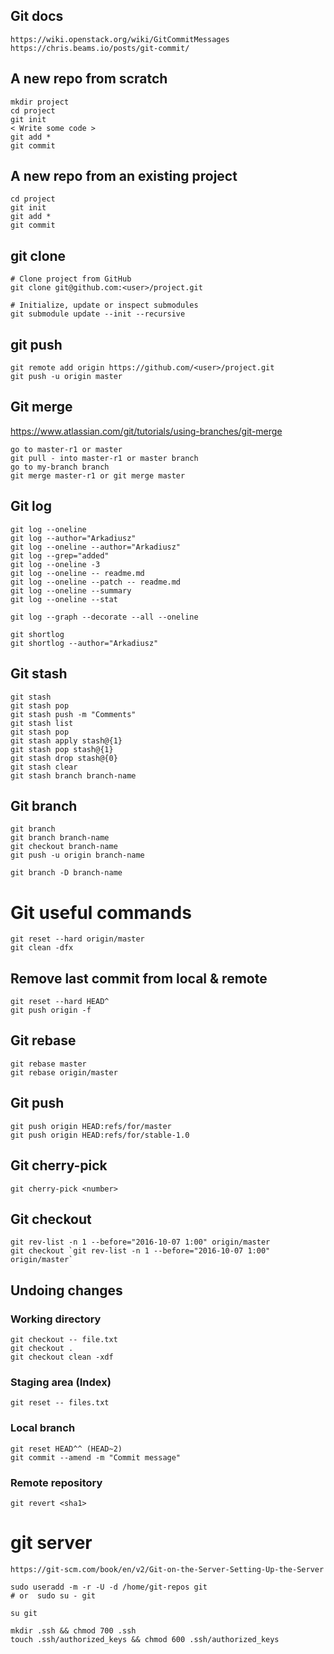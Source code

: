 ## Git docs
    https://wiki.openstack.org/wiki/GitCommitMessages
    https://chris.beams.io/posts/git-commit/

## A new repo from scratch

    mkdir project
    cd project
    git init
    < Write some code >
    git add *
    git commit

## A new repo from an existing project

    cd project
    git init
    git add *
    git commit

## git clone

    # Clone project from GitHub
    git clone git@github.com:<user>/project.git

    # Initialize, update or inspect submodules
    git submodule update --init --recursive

## git push 

    git remote add origin https://github.com/<user>/project.git
    git push -u origin master

## Git merge
  https://www.atlassian.com/git/tutorials/using-branches/git-merge

    go to master-r1 or master 
    git pull - into master-r1 or master branch
    go to my-branch branch 
    git merge master-r1 or git merge master


## Git log
    git log --oneline
    git log --author="Arkadiusz"
    git log --oneline --author="Arkadiusz"
    git log --grep="added"
    git log --oneline -3
    git log --oneline -- readme.md
    git log --oneline --patch -- readme.md
    git log --oneline --summary
    git log --oneline --stat

    git log --graph --decorate --all --oneline

    git shortlog
    git shortlog --author="Arkadiusz"


## Git stash

    git stash
    git stash pop
    git stash push -m "Comments"
    git stash list
    git stash pop
    git stash apply stash@{1}
    git stash pop stash@{1}
    git stash drop stash@{0}
    git stash clear 
    git stash branch branch-name


## Git branch

    git branch
    git branch branch-name
    git checkout branch-name
    git push -u origin branch-name

    git branch -D branch-name


# Git useful commands

    git reset --hard origin/master
    git clean -dfx


## Remove last commit from local & remote
    git reset --hard HEAD^
    git push origin -f


## Git rebase
    git rebase master
    git rebase origin/master


## Git push

    git push origin HEAD:refs/for/master
    git push origin HEAD:refs/for/stable-1.0


## Git cherry-pick

    git cherry-pick <number>


## Git checkout

    git rev-list -n 1 --before="2016-10-07 1:00" origin/master
    git checkout `git rev-list -n 1 --before="2016-10-07 1:00" origin/master`

## Undoing changes

### Working directory

    git checkout -- file.txt
    git checkout .
    git checkout clean -xdf

### Staging area (Index)

    git reset -- files.txt

### Local branch

    git reset HEAD^^ (HEAD~2)
    git commit --amend -m "Commit message"

### Remote repository

    git revert <sha1>

# git server
    https://git-scm.com/book/en/v2/Git-on-the-Server-Setting-Up-the-Server

    sudo useradd -m -r -U -d /home/git-repos git
    # or  sudo su - git

    su git

    mkdir .ssh && chmod 700 .ssh
    touch .ssh/authorized_keys && chmod 600 .ssh/authorized_keys

